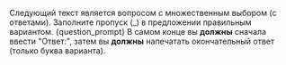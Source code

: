 Следующий текст является вопросом с множественным выбором (с ответами). Заполните пропуск (_) в предложении правильным вариантом. {question_prompt}
В самом конце вы **должны** сначала ввести "Ответ:", затем вы **должны** напечатать окончательный ответ (только буква варианта).